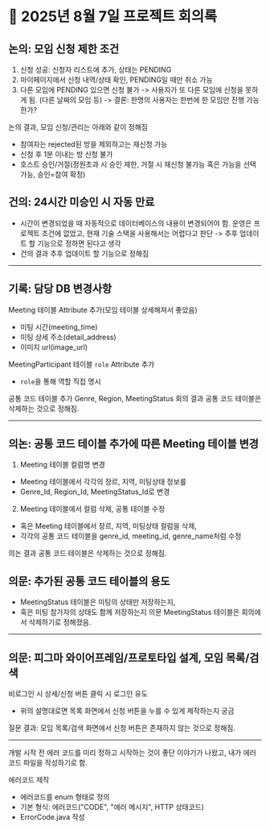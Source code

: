 # 📄 2025년 8월 7일 프로젝트 회의록



## 논의: 모임 신청 제한 조건
1. 신청 성공: 신청자 리스트에 추가, 상태는 PENDING
2. 마이페이지에서 신청 내역/상태 확인, PENDING일 때만 취소 가능
3. 다른 모임에 PENDING 있으면 신청 불가
-> 사용자가 또 다른 모임에 신청을 못하게 됨. (다른 날짜의 모임 등)
-> 결론: 한명의 사용자는 한번에 한 모임만 진행 가능한가?

논의 결과, 모임 신청/관리는 아래와 같이 정해짐
- 참여자는 rejected된 방을 제외하고는 재신청 가능
- 신청 후 1분 이내는 방 신청 불가
- 호스트 승인/거절(정원초과 시 승인 제한, 거절 시 재신청 불가능 혹은 가능을 선택 가능, 승인=참여 확정)
   
## 건의: 24시간 미승인 시 자동 만료
- 시간이 변경되었을 때 자동적으로 데이터베이스의 내용이 변경되어야 함.
  운영은 프로젝트 조건에 없었고, 현재 기술 스택을 사용해서는 어렵다고 판단
   -> 추후 업데이트 할 기능으로 정하면 된다고 생각
- 건의 결과 추후 업데이트 할 기능으로 정해짐

---
## 기록: 담당 DB 변경사항 
Meeting 테이블 Attribute 추가(모임 테이블 상세해져서 좋았음)
- 미팅 시간(meeting_time)
- 미팅 상세 주소(detail_address)
- 이미지 url(image_url)

MeetingParticipant 테이블 `role` Attribute 추가
- `role`을 통해 역할 직접 명시

공통 코드 테이블 추가
Genre, Region, MeetingStatus
회의 결과 공통 코드 테이블은 삭제하는 것으로 정해짐.

---
## 의논: 공통 코드 테이블 추가에 따른 Meeting 테이블 변경
1. Meeting 테이블 컬럼명 변경
- Meeting 테이블에서 각각의 장르, 지역, 미팅상태 정보를
- Genre_Id, Region_Id, MeetingStatus_Id로 변경

2. Meeting 테이블에서 컬럼 삭제, 공통 테이블 수정
- 혹은 Meeting 테이블에서 장르, 지역, 미팅상태 컬럼을 삭제,
- 각각의 공통 코드 테이블을 genre_id, meeting_id, genre_name처럼 수정

의논 결과 공통 코드 테이블은 삭제하는 것으로 정해짐.

## 의문: 추가된 공통 코드 테이블의 용도
- MeetingStatus 테이블은 미팅의 상태만 저장하는지,
- 혹은 미팅 참가자의 상태도 함께 저장하는지 의문
MeetingStatus 테이블은 회의에서 삭제하기로 정해졌음.
---

## 의문: 피그마 와이어프레임/프로토타입 설계, 모임 목록/검색
비로그인 시 상세/신청 버튼 클릭 시 로그인 유도
- 위의 설명대로면 목록 화면에서 신청 버튼을 누를 수 있게 제작하는지 궁금

질문 결과: 모임 목록/검색 화면에서 신청 버튼은 존재하지 않는 것으로 정해짐.

---
개발 시작 전 에러 코드를 미리 정하고 시작하는 것이 좋단 이야기가 나왔고,
내가 에러코드 파일을 작성하기로 함.

에러코드 제작
- 에러코드를 enum 형태로 정의
- 기본 형식: 에러코드("CODE", "에러 메시지", HTTP 상태코드)
- ErrorCode.java 작성
